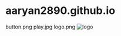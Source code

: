 # aaryan2890.github.io
button.png
play.jpg
logo.png
![logo](https://github.com/VyasAaryan2890/aaryan2890.github.io/assets/139629153/9b1a188c-42a6-49aa-9c35-b033a5ce0802)
